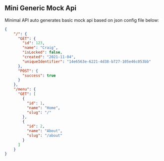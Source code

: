 ## Mini Generic Mock Api

Minimal API auto generates basic mock api based on json config file below:

```json
{
    "/": {
      "GET": {
        "id": 123,
        "name": "Craig",
        "isLocked": false,
        "created": "2021-11-04",
        "uniqueIdentifier": "14e6563e-6221-4d38-b727-105e46c053bb"
      },
      "POST": {
        "success": true
      }
    },
    "/menu": {
      "GET": [
        {
          "id": 1,
          "name": "Home",
          "slug": "/"
        },
        {
          "id": 2,
          "name": "About",
          "slug": "/about"
        }
      ]
    }
}
```


